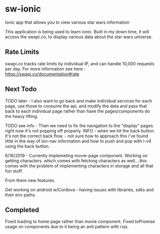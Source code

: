 # sw-ionic
Ionic app that allows you to view various star wars information


This application is being used to learn ionic. 
Built in my down time, it will access the swapi.co, to display various data about the star wars universe. 

Rate Limits 
------------
swapi.co tracks rate limits by individual IP, and can handle 10,000 requests per day. 
For more information see here : https://swapi.co/documentation#rate


Next Todo
-----------

TODO later - I also want to go back and make individual services for each page, use those to consume the api, and modify the data and pass that back to each individual page rather than have the pages/components do the heavy lifting.

TODO see info - Then we need to fix the navigation to the "display" pages. right now it's not popping off properly. 
INFO - when we hit the back button it's not the correct back flow. - not sure how to approach this i've found little in the way of ion-nav information and how to push and pop with i-v4 using the back button. 

6/16/2019 - Currently implemeting movie-page component. Working on getting characters. which comes with fetching characters as well....this comes with the problem of implementing characters in storage and all that fun stuff. 

From there new features. 

Get working on android w/Cordova - having issues with libraries, sdks and their env paths.

Completed
----------

Fixed loading to home page rather than movie component. 
Fixed toPromise usage on components due to it being an anti pattern with rxjs.